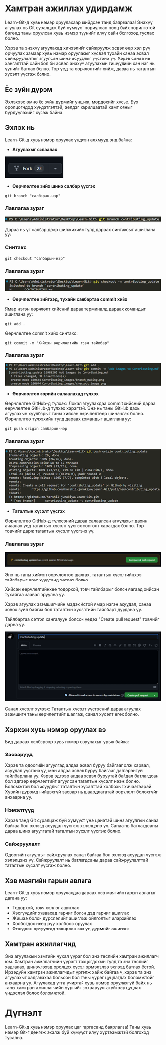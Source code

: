 # Хамтран ажиллах удирдамж

Learn-Git-д хувь нэмэр оруулахаар шийдсэн танд баярлалаа! Энэхүү агуулах нь Git суралцаж буй хүмүүст зориулсан нөөц байх зорилготой бөгөөд таны оруулсан хувь нэмэр түүнийг илүү сайн болгоход туслах болно.

Хэрэв та энэхүү агуулахад хичээлийг сайжруулж эсвэл өөр хэл рүү орчуулах замаар хувь нэмэр оруулахыг хүсвэл тухайн санаа эсвэл сайжруулалтыг агуулсан шинэ асуудлыг үүсгэнэ үү. Хэрэв санаа нь хангалттай сайн бол би эсвэл энэхүү агуулахын гишүүдийн хэн нэг нь үүнийг батлах болно. Тэр үед та өөрчлөлтийг хийж, дараа нь таталтын хүсэлт үүсгэж болно.

## Ёс зүйн дүрэм
Эхлэхээс өмнө ёс зүйн дүрмийг уншиж, мөрдөхийг хүсье. Бүх оролцогчдод хүндэтгэлтэй, эелдэг харилцаатай хамт олныг бүрдүүлэхийг хүсэж байна.

## Эхлэх нь
Learn-Git-д хувь нэмэр оруулах үндсэн алхмууд энд байна:

- **Агуулахыг салаалах**

![fork_image](./images/Readme_images/fork.png)

- **Өөрчлөлтөө хийх шинэ салбар үүсгэх**

```
git branch "салбарын-нэр"
```
### Лавлагаа зураг
![branch_image](./images/Contributing_images/branch_making.png)

Дараа нь уг салбар дээр шилжихийн тулд дараах синтаксыг ашиглана уу:

### Синтакс
```
git checkout "салбарын-нэр"
```

### Лавлагаа зураг
![checkout_branch](./images/Contributing_images/checkout_image.png)

- **Өөрчлөлтөө хийгээд, тухайн салбартаа commit хийх**

Ямар нэгэн өөрчлөлт хийсний дараа терминалд дараах командыг ашиглана уу:
```
git add .
```
Өөрчлөлтөө commit хийх синтакс:
```
git commit -m "Хийсэн өөрчлөлтийн товч тайлбар"
```

### Лавлагаа зураг
![commiting_images](./images/Contributing_images/add_commit.png)

- **Өөрчлөлтөө өөрийн салаалахад түлхэх**

Өөрчлөлтөө GitHub-д түлхэх: Локал агуулахдаа commit хийсний дараа өөрчлөлтөө GitHub-д түлхэх хэрэгтэй. Энэ нь таны GitHub дахь агуулахын хуулбарыг таны хийсэн өөрчлөлтөөр шинэчлэх болно. Өөрчлөлтөө түлхэхийн тулд дараах командыг ашиглана уу:
```
git push origin салбарын-нэр
```
### Лавлагаа зураг
![Push](./images/Contributing_images/push_origin.png)

- **Таталтын хүсэлт үүсгэх**

Өөрчлөлтөө GitHub-д түлхсэний дараа салаалсан агуулахыг дахин ачаалах үед таталтын хүсэлт үүсгэх сонголт харагдах болно. Тэр товчийг дарж таталтын хүсэлт үүсгэнэ үү.

### Лавлагаа зураг

![Pull Request](./images/Contributing_images/pull_request.png)

Энэ нь таны хийсэн өөрчлөлтөө шалгах, таталтын хүсэлтийнхээ тайлбарыг өгөх хуудсанд хөтлөх болно.

Хийсэн өөрчлөлтийнхөө тодорхой, товч тайлбарыг болон яагаад хийсэн тухайгаа заавал оруулна уу.

Хэрэв агуулах эзэмшигчийн мэдэх ёстой ямар нэгэн асуудал, санаа зовох зүйл байгаа бол таталтын хүсэлтийн тайлбарт дурдана уу.

Тайлбартаа сэтгэл хангалуун болсон үедээ "Create pull request" товчийг дарна уу.

![Last Image](./images/Contributing_images/last.png)

Санал хүсэлт хүлээх: Таталтын хүсэлт үүсгэсний дараа агуулах эзэмшигч таны өөрчлөлтийг шалгаж, санал хүсэлт өгөх болно.

## Хэрхэн хувь нэмэр оруулах вэ
Бид дараах хэлбэрээр хувь нэмэр оруулахыг урьж байна:

### Засварууд
Хэрэв та одоогийн агуулгад алдаа эсвэл буруу байгааг олж харвал, асуудал үүсгэнэ үү, мөн алдаа эсвэл буруу байгааг дэлгэрэнгүй тайлбарлана уу. Хэрэв эдгээр алдаа эсвэл буруутай байдал батлагдсан бол эдгээр өөрчлөлтийг агуулсан таталтын хүсэлт нээж болно. Боломжтой бол асуудлыг таталтын хүсэлттэй холбохыг хичээгээрэй. Хувийн дүрэмд нийцэхгүй засвар нь шаардлагатай өөрчлөлт болохгүйг анхаарна уу.

### Нэмэлтүүд
Хэрэв танд Git суралцаж буй хүмүүст үнэ цэнэтэй шинэ агуулгын санаа байгаа бол эхлээд асуудал үүсгэж хэлэлцэнэ үү. Санаа нь батлагдсаны дараа шинэ агуулгатай таталтын хүсэлт үүсгэж болно.

### Сайжруулалт
Одоогийн агуулгыг сайжруулах санал байгаа бол эхлээд асуудал үүсгэж хэлэлцэнэ үү. Сайжруулалт нь батлагдсаны дараа сайжруулалттай таталтын хүсэлт үүсгэж болно.

## Хэв маягийн гарын авлага
Learn-Git-д хувь нэмэр оруулахдаа дараах хэв маягийн гарын авлагыг дагана уу:

- Тодорхой, товч хэллэг ашиглах
- Хэсгүүдийг хуваахад гарчиг болон дэд гарчиг ашиглах
- Жишээ болон дүрслэлийг ашиглаж ойлголтыг илэрхийлэх
- Холбогдох нөөц рүү холбоос оруулах
- Өгөгдсөн орчуулгад тохирсон зөв үг, дүрмийг ашиглах

## Хамтран ажиллагчид
Энэ агуулахын хамгийн чухал үүрэг бол энэ төслийн хамтран ажиллагч юм. Хамтран ажиллагчийн үүрэгт тооцогдохын тулд та энэ төслийг хадгалах, шинэчлэхэд оролцох хүсэл эрмэлзлээ эхлээд батлах ёстой. Ирээдүйн хамтран ажиллагчдыг үргэлж хайж байгаа ч, хэрэв та энэ агуулахыг хадгалахаа больсон бол таны үүрэг цуцлагдах боломжтойг анхаарна уу. Агуулахад утга учиртай хувь нэмэр оруулахгүй байх нь таны хамтран ажиллагчийн үүргийг анхааруулгагүйгээр цуцлах үндэслэл болох боломжтой.

# Дүгнэлт
Learn-Git-д хувь нэмэр оруулах цаг гаргасанд баярлалаа! Таны хувь нэмэр Git-г дөнгөж эхэлж буй хүмүүст илүү хүртээмжтэй болгоход тусална.